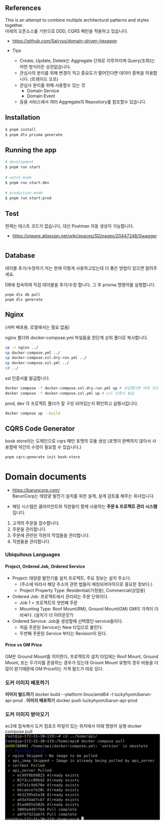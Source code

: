 ## References

This is an attempt to combine multiple architectural patterns and styles together.
<br> 아래의 오픈소스를 기반으로 DDD, CQRS 패턴을 적용하고 있습니다.

- <a href="https://github.com/Sairyss/domain-driven-hexagon">https://github.com/Sairyss/domain-driven-hexagon<a/>

- Tips
  - Create, Update, Delete는 Aggregate 단위로 이루어지며 Query(조회)는 어떤 방식이든 상관없습니다.
  - 관심사의 분리를 위해 변경이 적고 중요도가 떨어진다면 데이터 중복을 허용합니다. (트레이드 오프)
  - 관심사 분리를 위해 사용할수 있는 것
    - Domain Service
    - Domain Event
  - 응용 서비스에서 여러 Aggregate의 Repository를 참조할수 있습니다.

## Installation

```bash
$ pnpm install
$ pnpm dlx prisma generate
```

## Running the app

```bash
# development
$ pnpm run start

# watch mode
$ pnpm run start:dev

# production mode
$ pnpm run start:prod
```

## Test

현재는 테스트 코드가 없습니다, 대신 Postman 자동 생성이 가능합니다.

- <a href="https://ojware.atlassian.net/wiki/spaces/SD/pages/20447248/Swagger">https://ojware.atlassian.net/wiki/spaces/SD/pages/20447248/Swagger</a>

```bash

```

## Database

테이블 추가/수정하기
저는 현재 이렇게 사용하고있는데 더 좋은 방법이 있으면 알려주세요.

DB에 접속하여 직접 테이블을 추가/수정 합니다.
그 후 prisma 명령어를 실행합니다.

```
pnpm dlx db pull
pnpm dlx generate
```

## Nginx

(서버 배포용, 로컬에서는 필요 없움)

nginx 폴더와 docker-compose.yml 파일들을 한단계 상위 폴더로 복사합니다.

```bash
cp -r nginx ../
cp docker-compose.yml ../
cp docker-compose.ssl.dry-run.yml ../
cp docker-compose.ssl.yml ../
cd ../
```

ssl 인증서를 발급합니다.

```bash
docker compose -f docker-compose.ssl.dry-run.yml up # 성공했다면 아래 코드 실행
docker compose -f docker-compose.ssl.yml up # ssl 인증서 발급
```

prod, dev 각 프로젝트 폴더가 잘 구성 되어있는지 확인하고 실행시킵니다.

```bash
docker compose up --build
```

## CQRS Code Generator

book store라는 도메인으로 cqrs 패턴 포맷의 모듈 생성 (포맷이 완벽하지 않아서 사용할때 약간의 수정이 필요할 수 있습니다.)

```
pnpm cqrs:generate init book-store
```

# Domain documents

- <a href="https://baruncorp.com/">https://baruncorp.com/<a/>
  <br> BarunCorp는 태양광 발전기 설치를 위한 설계, 설계 검토를 해주는 회사입니다.

- 해당 시스템은 클라이언트와 직원들이 함께 사용하는 <b>주문 & 프로젝트 관리 시스템</b>입니다.

1. 고객의 주문을 접수합니다.
2. 주문을 관리합니다.
3. 주문에 관련된 직원의 작업들을 관리합니다.
4. 직원들을 관리합니다.

### Ubiquitous Languages

#### Project, Ordered Job, Ordered Service

- Project: 태양광 발전기를 설치 프로젝트, 주요 정보는 설치 주소다.
  - (주소에 따라서 해당 주소의 관련 법들이 매칭되어야하므로 중요한 정보다.)
  - Project Property Type: Residential(가정용), Commercial(상업용)
- Ordered Job: 프로젝트에서 관리되는 주문 단위이다.
  - Job 1 = 프로젝트의 첫번째 주문
  - Mounting Type: Roof Mount(RM), Ground Mount(GM) GM이 가격이 더 비싸다. (설치가 더 어려운듯?)
- Ordered Service: Job을 생성할때 선택했던 service들이다.
  - 처음 주문된 Service는 New 타입으로 불린다.
  - 두번째 주문된 Service 부터는 Revision이 된다.

#### Price vs GM Price

GM은 Ground Mount를 의미한다, 프로젝트의 설치 타입에는 Roof Mount, Ground Mount, 또는 두가지를 혼용하는 경우가 있는데
Grount Mount 유형의 경우 비용을 더 많이 받기때문에 GM Price라는 가격 필드가 따로 있다.

### 도커 이미지 배포하기

<b>이미지 빌드하기</b>
docker build --platform linux/amd64 -t luckyhyom/barun-api-prod .
<b>이미지 배포하기</b>
docker push luckyhyom/barun-api-prod

### 도커 이미지 받아오기

ec2에 접속해서 도커 컴포즈 파일이 있는 위치에서 아래 명령어 실행
docker compose pull
![alt text](image.png)
